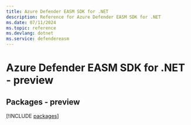 ```yaml
---
title: Azure Defender EASM SDK for .NET
description: Reference for Azure Defender EASM SDK for .NET
ms.date: 07/11/2024
ms.topic: reference
ms.devlang: dotnet
ms.service: defendereasm
---
```

# Azure Defender EASM SDK for .NET - preview
## Packages - preview
[!INCLUDE [packages](defender-easm-index.md)]